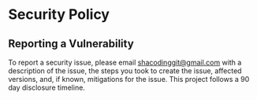 # Security Policy
## Reporting a Vulnerability

<!--
Use this section to tell people how to report a vulnerability.

Tell them where to go, how often they can expect to get an update on a
reported vulnerability, what to expect if the vulnerability is accepted or
declined, etc.
-->

To report a security issue, please email [shacodinggit@gmail.com](mailto:s@gmail.com) with a description of the issue, the steps you took to create the issue, affected versions, and, if known, mitigations for the issue. This project follows a 90 day disclosure timeline.
